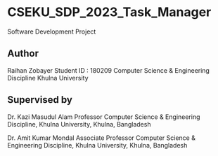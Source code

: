 # CSEKU_SDP_2023_Task_Manager
Software Development Project

Author
------------------
Raihan Zobayer
Student ID : 180209
Computer Science & Engineering Discipline
Khulna University



Supervised by
----------------

Dr. Kazi Masudul Alam
Professor 
Computer Science & Engineering Discipline,
Khulna University, Khulna, Bangladesh 
 
       
                    
Dr. Amit Kumar Mondal
Associate Professor 
Computer Science & Engineering Discipline,
Khulna University, Khulna, Bangladesh
